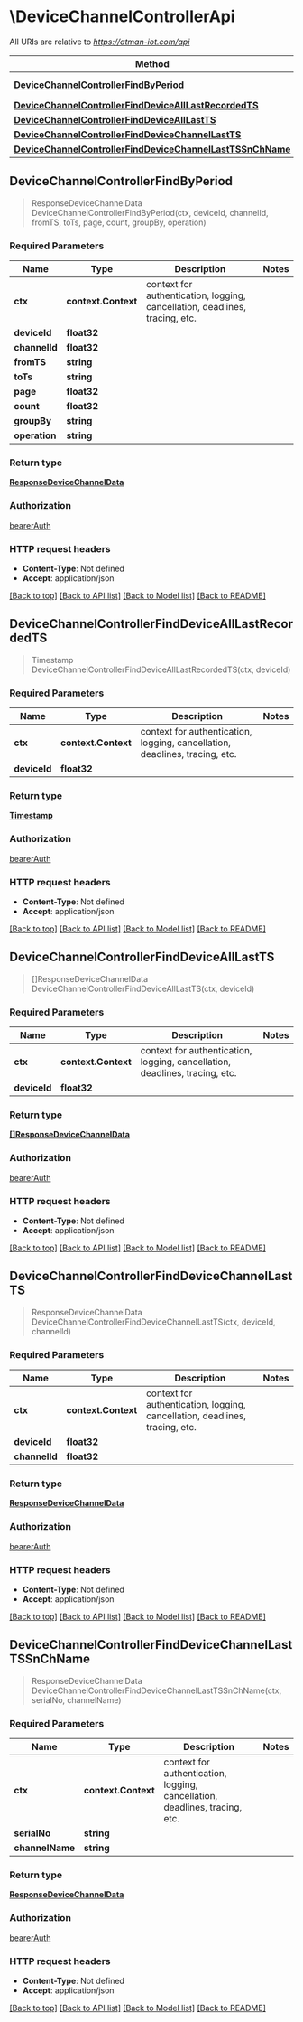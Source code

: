 # \DeviceChannelControllerApi

All URIs are relative to *https://atman-iot.com/api*

Method | HTTP request | Description
------------- | ------------- | -------------
[**DeviceChannelControllerFindByPeriod**](DeviceChannelControllerApi.md#DeviceChannelControllerFindByPeriod) | **Get** /device-channel/data-by-period/{deviceId}/{channelId}/from/{fromTS}/to/{toTs}/page/{page}/count/{count}/groupBy/{groupBy}/operation/{operation} | 
[**DeviceChannelControllerFindDeviceAllLastRecordedTS**](DeviceChannelControllerApi.md#DeviceChannelControllerFindDeviceAllLastRecordedTS) | **Get** /device-channel/last-timestamp-in-device/{deviceId} | 
[**DeviceChannelControllerFindDeviceAllLastTS**](DeviceChannelControllerApi.md#DeviceChannelControllerFindDeviceAllLastTS) | **Get** /device-channel/data-last-timestamp/all-channels/{deviceId} | 
[**DeviceChannelControllerFindDeviceChannelLastTS**](DeviceChannelControllerApi.md#DeviceChannelControllerFindDeviceChannelLastTS) | **Get** /device-channel/data-last-timestamp/{deviceId}/{channelId} | 
[**DeviceChannelControllerFindDeviceChannelLastTSSnChName**](DeviceChannelControllerApi.md#DeviceChannelControllerFindDeviceChannelLastTSSnChName) | **Post** /device-channel/data-last-timestamp-by-name/{serialNo}/{channelName} | 



## DeviceChannelControllerFindByPeriod

> ResponseDeviceChannelData DeviceChannelControllerFindByPeriod(ctx, deviceId, channelId, fromTS, toTs, page, count, groupBy, operation)



### Required Parameters


Name | Type | Description  | Notes
------------- | ------------- | ------------- | -------------
**ctx** | **context.Context** | context for authentication, logging, cancellation, deadlines, tracing, etc.
**deviceId** | **float32**|  | 
**channelId** | **float32**|  | 
**fromTS** | **string**|  | 
**toTs** | **string**|  | 
**page** | **float32**|  | 
**count** | **float32**|  | 
**groupBy** | **string**|  | 
**operation** | **string**|  | 

### Return type

[**ResponseDeviceChannelData**](ResponseDeviceChannelData.md)

### Authorization

[bearerAuth](../README.md#bearerAuth)

### HTTP request headers

- **Content-Type**: Not defined
- **Accept**: application/json

[[Back to top]](#) [[Back to API list]](../README.md#documentation-for-api-endpoints)
[[Back to Model list]](../README.md#documentation-for-models)
[[Back to README]](../README.md)


## DeviceChannelControllerFindDeviceAllLastRecordedTS

> Timestamp DeviceChannelControllerFindDeviceAllLastRecordedTS(ctx, deviceId)



### Required Parameters


Name | Type | Description  | Notes
------------- | ------------- | ------------- | -------------
**ctx** | **context.Context** | context for authentication, logging, cancellation, deadlines, tracing, etc.
**deviceId** | **float32**|  | 

### Return type

[**Timestamp**](Timestamp.md)

### Authorization

[bearerAuth](../README.md#bearerAuth)

### HTTP request headers

- **Content-Type**: Not defined
- **Accept**: application/json

[[Back to top]](#) [[Back to API list]](../README.md#documentation-for-api-endpoints)
[[Back to Model list]](../README.md#documentation-for-models)
[[Back to README]](../README.md)


## DeviceChannelControllerFindDeviceAllLastTS

> []ResponseDeviceChannelData DeviceChannelControllerFindDeviceAllLastTS(ctx, deviceId)



### Required Parameters


Name | Type | Description  | Notes
------------- | ------------- | ------------- | -------------
**ctx** | **context.Context** | context for authentication, logging, cancellation, deadlines, tracing, etc.
**deviceId** | **float32**|  | 

### Return type

[**[]ResponseDeviceChannelData**](ResponseDeviceChannelData.md)

### Authorization

[bearerAuth](../README.md#bearerAuth)

### HTTP request headers

- **Content-Type**: Not defined
- **Accept**: application/json

[[Back to top]](#) [[Back to API list]](../README.md#documentation-for-api-endpoints)
[[Back to Model list]](../README.md#documentation-for-models)
[[Back to README]](../README.md)


## DeviceChannelControllerFindDeviceChannelLastTS

> ResponseDeviceChannelData DeviceChannelControllerFindDeviceChannelLastTS(ctx, deviceId, channelId)



### Required Parameters


Name | Type | Description  | Notes
------------- | ------------- | ------------- | -------------
**ctx** | **context.Context** | context for authentication, logging, cancellation, deadlines, tracing, etc.
**deviceId** | **float32**|  | 
**channelId** | **float32**|  | 

### Return type

[**ResponseDeviceChannelData**](ResponseDeviceChannelData.md)

### Authorization

[bearerAuth](../README.md#bearerAuth)

### HTTP request headers

- **Content-Type**: Not defined
- **Accept**: application/json

[[Back to top]](#) [[Back to API list]](../README.md#documentation-for-api-endpoints)
[[Back to Model list]](../README.md#documentation-for-models)
[[Back to README]](../README.md)


## DeviceChannelControllerFindDeviceChannelLastTSSnChName

> ResponseDeviceChannelData DeviceChannelControllerFindDeviceChannelLastTSSnChName(ctx, serialNo, channelName)



### Required Parameters


Name | Type | Description  | Notes
------------- | ------------- | ------------- | -------------
**ctx** | **context.Context** | context for authentication, logging, cancellation, deadlines, tracing, etc.
**serialNo** | **string**|  | 
**channelName** | **string**|  | 

### Return type

[**ResponseDeviceChannelData**](ResponseDeviceChannelData.md)

### Authorization

[bearerAuth](../README.md#bearerAuth)

### HTTP request headers

- **Content-Type**: Not defined
- **Accept**: application/json

[[Back to top]](#) [[Back to API list]](../README.md#documentation-for-api-endpoints)
[[Back to Model list]](../README.md#documentation-for-models)
[[Back to README]](../README.md)

